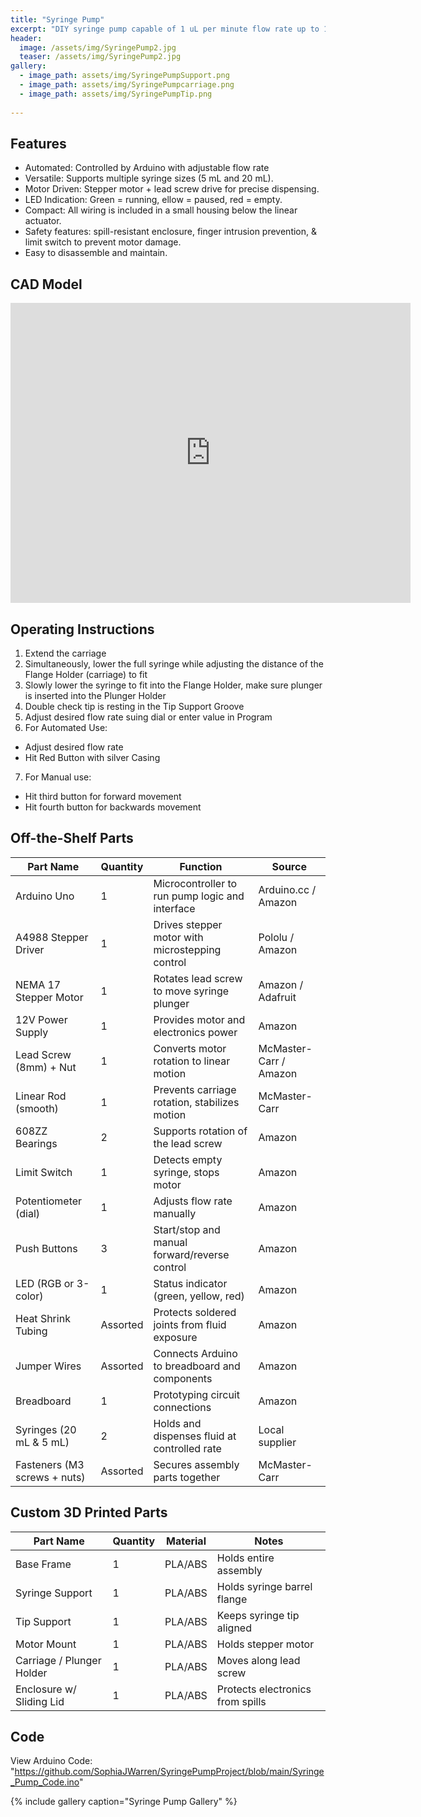 ```yaml
---
title: "Syringe Pump"
excerpt: "DIY syringe pump capable of 1 uL per minute flow rate up to 10 mL per minute."
header:
  image: /assets/img/SyringePump2.jpg
  teaser: /assets/img/SyringePump2.jpg
gallery:
  - image_path: assets/img/SyringePumpSupport.png
  - image_path: assets/img/SyringePumpcarriage.png
  - image_path: assets/img/SyringePumpTip.png
   
---
```

## Features
* Automated: Controlled by Arduino with adjustable flow rate
* Versatile: Supports multiple syringe sizes (5 mL and 20 mL).
* Motor Driven: Stepper motor + lead screw drive for precise dispensing.
* LED Indication: Green = running, ellow = paused, red = empty.
* Compact: All wiring is included in a small housing below the linear actuator. 
* Safety features: spill-resistant enclosure, finger intrusion prevention, & limit switch to prevent motor damage.
* Easy to disassemble and maintain.

## CAD Model
<iframe src="https://vanderbilt643.autodesk360.com/shares/public/SH286ddQT78850c0d8a4bd6edd15c0531c07?mode=embed" width="640" height="480" allowfullscreen="true" webkitallowfullscreen="true" mozallowfullscreen="true"  frameborder="0"></iframe>

## Operating Instructions
 1. Extend the carriage
 2. Simultaneously, lower the full syringe while adjusting the distance of the Flange Holder
 (carriage) to fit
 3. Slowly lower the syringe to fit into the Flange Holder, make sure plunger is inserted into
 the Plunger Holder
 4. Double check tip is resting in the Tip Support Groove
 5. Adjust desired flow rate suing dial or enter value in Program
 6. For Automated Use:
   * Adjust desired flow rate
   * Hit Red Button with silver Casing
 7. For Manual use:
   * Hit third button for forward movement
   * Hit fourth button for backwards movement

## Off-the-Shelf Parts

| Part Name            | Quantity | Function                                           | Source          |
|----------------------|----------|----------------------------------------------------|-----------------|
| Arduino Uno          | 1        | Microcontroller to run pump logic and interface    | Arduino.cc / Amazon |
| A4988 Stepper Driver | 1        | Drives stepper motor with microstepping control    | Pololu / Amazon |
| NEMA 17 Stepper Motor| 1        | Rotates lead screw to move syringe plunger         | Amazon / Adafruit |
| 12V Power Supply     | 1        | Provides motor and electronics power               | Amazon |
| Lead Screw (8mm) + Nut | 1     | Converts motor rotation to linear motion           | McMaster-Carr / Amazon |
| Linear Rod (smooth)  | 1        | Prevents carriage rotation, stabilizes motion      | McMaster-Carr |
| 608ZZ Bearings       | 2        | Supports rotation of the lead screw                | Amazon |
| Limit Switch         | 1        | Detects empty syringe, stops motor                 | Amazon |
| Potentiometer (dial) | 1        | Adjusts flow rate manually                         | Amazon |
| Push Buttons         | 3        | Start/stop and manual forward/reverse control      | Amazon |
| LED (RGB or 3-color) | 1        | Status indicator (green, yellow, red)              | Amazon |
| Heat Shrink Tubing   | Assorted | Protects soldered joints from fluid exposure       | Amazon |
| Jumper Wires         | Assorted | Connects Arduino to breadboard and components      | Amazon |
| Breadboard           | 1        | Prototyping circuit connections                    | Amazon |
| Syringes (20 mL & 5 mL) | 2    | Holds and dispenses fluid at controlled rate       | Local supplier |
| Fasteners (M3 screws + nuts) | Assorted | Secures assembly parts together            | McMaster-Carr |

## Custom 3D Printed Parts

| Part Name             | Quantity | Material | Notes                            |
|------------------------|----------|----------|----------------------------------|
| Base Frame             | 1        | PLA/ABS  | Holds entire assembly            |
| Syringe Support        | 1        | PLA/ABS  | Holds syringe barrel flange      |
| Tip Support            | 1        | PLA/ABS  | Keeps syringe tip aligned        |
| Motor Mount            | 1        | PLA/ABS  | Holds stepper motor              |
| Carriage / Plunger Holder | 1     | PLA/ABS  | Moves along lead screw           |
| Enclosure w/ Sliding Lid | 1      | PLA/ABS  | Protects electronics from spills |

## Code
 View Arduino Code: "https://github.com/SophiaJWarren/SyringePumpProject/blob/main/Syringe_Pump_Code.ino"

{% include gallery caption="Syringe Pump Gallery" %}
